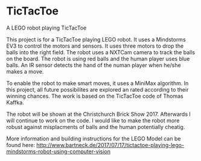 # TicTacToe
A LEGO robot playing TicTacToe

This project is for a TicTacToe playing LEGO robot. It uses a Mindstorms EV3 to control the motors and sensors. It uses three motors to drop the balls into the right field. The robot uses a NXTCam camera to track the balls on the board. The robot is using red balls and the human player uses blue balls. An IR sensor detects the hand of the numan player when he/she makes a move.

To enable the robot to make smart moves, it uses a MiniMax algorithm. In this project, all future possibilites are explored an rated according to their winning chances. The work is based on the TicTacToe code of Thomas Kaffka.

The robot will be shown at the Christchurch Brick Show 2017. Afterwards I will continue to work on the code. I would like to make the robot more robust against misplacments of balls and the human potentially cheatig.

More information and building instructions for the LEGO Model can be found here: http://www.bartneck.de/2017/07/17/tictactoe-playing-lego-mindstorms-robot-using-computer-vision
